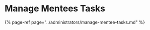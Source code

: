 # Manage Mentees Tasks

{% page-ref page="../administrators/manage-mentee-tasks.md" %}

















